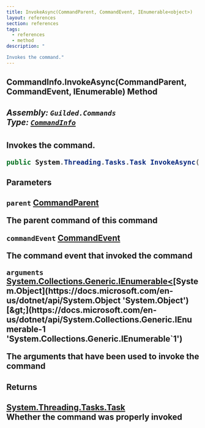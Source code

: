 ```yaml
---
title: InvokeAsync(CommandParent, CommandEvent, IEnumerable<object>)
layout: references
section: references
tags:
  - references
  - method
description: "

Invokes the command."
---
```


## CommandInfo.InvokeAsync(CommandParent, CommandEvent, IEnumerable<object>) Method
##### **Assembly:** `Guilded.Commands`<br/>**Type:** [`CommandInfo`](CommandInfo 'Guilded.Commands.CommandInfo')

Invokes the command.

```csharp
public System.Threading.Tasks.Task InvokeAsync(Guilded.Commands.CommandParent parent, Guilded.Commands.CommandEvent commandEvent, System.Collections.Generic.IEnumerable<object?> arguments);
```
#### Parameters

<a name='Guilded.Commands.CommandInfo.InvokeAsync(Guilded.Commands.CommandParent,Guilded.Commands.CommandEvent,System.Collections.Generic.IEnumerable_object_).parent'></a>

`parent` [CommandParent](CommandParent 'Guilded.Commands.CommandParent')

The parent command of this command

<a name='Guilded.Commands.CommandInfo.InvokeAsync(Guilded.Commands.CommandParent,Guilded.Commands.CommandEvent,System.Collections.Generic.IEnumerable_object_).commandEvent'></a>

`commandEvent` [CommandEvent](CommandEvent 'Guilded.Commands.CommandEvent')

The command event that invoked the command

<a name='Guilded.Commands.CommandInfo.InvokeAsync(Guilded.Commands.CommandParent,Guilded.Commands.CommandEvent,System.Collections.Generic.IEnumerable_object_).arguments'></a>

`arguments` [System.Collections.Generic.IEnumerable&lt;](https://docs.microsoft.com/en-us/dotnet/api/System.Collections.Generic.IEnumerable-1 'System.Collections.Generic.IEnumerable`1')[System.Object](https://docs.microsoft.com/en-us/dotnet/api/System.Object 'System.Object')[&gt;](https://docs.microsoft.com/en-us/dotnet/api/System.Collections.Generic.IEnumerable-1 'System.Collections.Generic.IEnumerable`1')

The arguments that have been used to invoke the command

#### Returns
[System.Threading.Tasks.Task](https://docs.microsoft.com/en-us/dotnet/api/System.Threading.Tasks.Task 'System.Threading.Tasks.Task')  
Whether the command was properly invoked